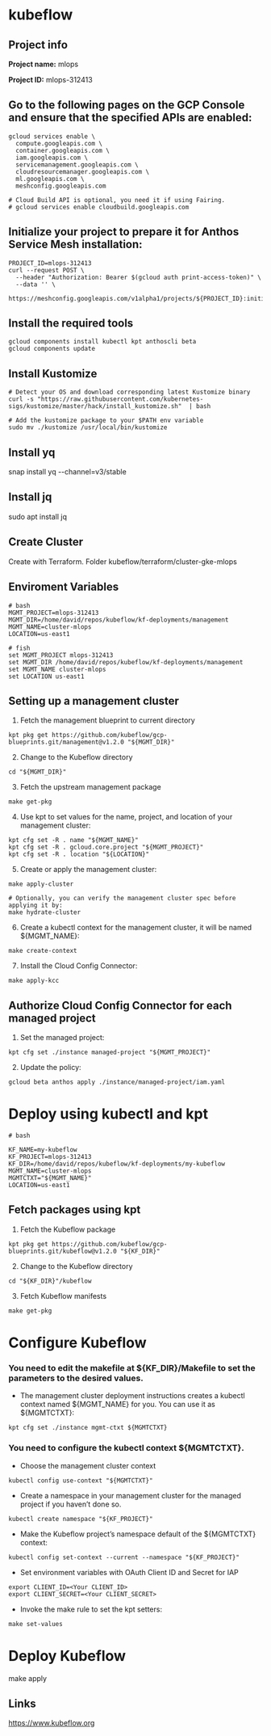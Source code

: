 # kubeflow

## Project info
**Project name:** mlops

**Project ID:** mlops-312413



## Go to the following pages on the GCP Console and ensure that the specified APIs are enabled:
~~~
gcloud services enable \
  compute.googleapis.com \
  container.googleapis.com \
  iam.googleapis.com \
  servicemanagement.googleapis.com \
  cloudresourcemanager.googleapis.com \
  ml.googleapis.com \
  meshconfig.googleapis.com

# Cloud Build API is optional, you need it if using Fairing.
# gcloud services enable cloudbuild.googleapis.com
~~~

## Initialize your project to prepare it for Anthos Service Mesh installation:
~~~
PROJECT_ID=mlops-312413
curl --request POST \
  --header "Authorization: Bearer $(gcloud auth print-access-token)" \
  --data '' \
  https://meshconfig.googleapis.com/v1alpha1/projects/${PROJECT_ID}:initialize
~~~
## Install the required tools 
~~~
gcloud components install kubectl kpt anthoscli beta
gcloud components update
~~~

## Install Kustomize
~~~
# Detect your OS and download corresponding latest Kustomize binary
curl -s "https://raw.githubusercontent.com/kubernetes-sigs/kustomize/master/hack/install_kustomize.sh"  | bash

# Add the kustomize package to your $PATH env variable
sudo mv ./kustomize /usr/local/bin/kustomize
~~~

## Install yq
snap install yq --channel=v3/stable


## Install jq
sudo apt  install jq


## Create Cluster

Create with Terraform. Folder kubeflow/terraform/cluster-gke-mlops


## Enviroment Variables
~~~
# bash
MGMT_PROJECT=mlops-312413
MGMT_DIR=/home/david/repos/kubeflow/kf-deployments/management
MGMT_NAME=cluster-mlops
LOCATION=us-east1

# fish
set MGMT_PROJECT mlops-312413
set MGMT_DIR /home/david/repos/kubeflow/kf-deployments/management
set MGMT_NAME cluster-mlops
set LOCATION us-east1
~~~

## Setting up a management cluster
1. Fetch the management blueprint to current directory 
~~~
kpt pkg get https://github.com/kubeflow/gcp-blueprints.git/management@v1.2.0 "${MGMT_DIR}"
~~~

2. Change to the Kubeflow directory
~~~
cd "${MGMT_DIR}"
~~~

3. Fetch the upstream management package
~~~
make get-pkg
~~~

4. Use kpt to set values for the name, project, and location of your management cluster:
~~~
kpt cfg set -R . name "${MGMT_NAME}"
kpt cfg set -R . gcloud.core.project "${MGMT_PROJECT}"
kpt cfg set -R . location "${LOCATION}"
~~~

5. Create or apply the management cluster:
~~~
make apply-cluster

# Optionally, you can verify the management cluster spec before applying it by:
make hydrate-cluster
~~~

6. Create a kubectl context for the management cluster, it will be named ${MGMT_NAME}:
~~~
make create-context
~~~

7. Install the Cloud Config Connector:
~~~
make apply-kcc
~~~

## Authorize Cloud Config Connector for each managed project 
1. Set the managed project:
~~~
kpt cfg set ./instance managed-project "${MGMT_PROJECT}"
~~~

2. Update the policy:
~~~
gcloud beta anthos apply ./instance/managed-project/iam.yaml
~~~



# Deploy using kubectl and kpt

~~~
# bash

KF_NAME=my-kubeflow
KF_PROJECT=mlops-312413
KF_DIR=/home/david/repos/kubeflow/kf-deployments/my-kubeflow
MGMT_NAME=cluster-mlops
MGMTCTXT="${MGMT_NAME}"
LOCATION=us-east1
~~~

## Fetch packages using kpt 
1. Fetch the Kubeflow package
~~~
kpt pkg get https://github.com/kubeflow/gcp-blueprints.git/kubeflow@v1.2.0 "${KF_DIR}"
~~~

2. Change to the Kubeflow directory
~~~
cd "${KF_DIR}"/kubeflow
~~~

3. Fetch Kubeflow manifests
~~~
make get-pkg
~~~

# Configure Kubeflow 
### You need to edit the makefile at ${KF_DIR}/Makefile to set the parameters to the desired values.
- The management cluster deployment instructions creates a kubectl context named ${MGMT_NAME} for you. You can use it as ${MGMTCTXT}:
~~~
kpt cfg set ./instance mgmt-ctxt ${MGMTCTXT}
~~~

### You need to configure the kubectl context ${MGMTCTXT}.
- Choose the management cluster context
~~~
kubectl config use-context "${MGMTCTXT}"
~~~

- Create a namespace in your management cluster for the managed project if you haven’t done so.
~~~
kubectl create namespace "${KF_PROJECT}"
~~~

- Make the Kubeflow project’s namespace default of the ${MGMTCTXT} context:
~~~
kubectl config set-context --current --namespace "${KF_PROJECT}"
~~~

- Set environment variables with OAuth Client ID and Secret for IAP
~~~
export CLIENT_ID=<Your CLIENT_ID>
export CLIENT_SECRET=<Your CLIENT_SECRET>
~~~

- Invoke the make rule to set the kpt setters:
~~~
make set-values
~~~

# Deploy Kubeflow 
make apply











## Links
https://www.kubeflow.org